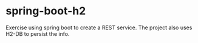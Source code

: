 # spring-boot-h2
Exercise using spring boot to create a REST service. The project also uses H2-DB to persist the info.
